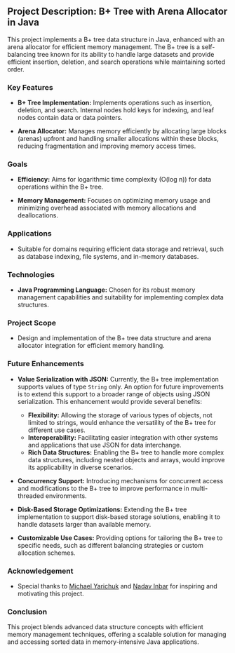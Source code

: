 ## Project Description: B+ Tree with Arena Allocator in Java

This project implements a B+ tree data structure in Java, enhanced with an arena allocator for efficient memory management. The B+ tree is a self-balancing tree known for its ability to handle large datasets and provide efficient insertion, deletion, and search operations while maintaining sorted order.

### Key Features
- **B+ Tree Implementation:** Implements operations such as insertion, deletion, and search. Internal nodes hold keys for indexing, and leaf nodes contain data or data pointers.
  
- **Arena Allocator:** Manages memory efficiently by allocating large blocks (arenas) upfront and handling smaller allocations within these blocks, reducing fragmentation and improving memory access times.

### Goals
- **Efficiency:** Aims for logarithmic time complexity (O(log n)) for data operations within the B+ tree.
  
- **Memory Management:** Focuses on optimizing memory usage and minimizing overhead associated with memory allocations and deallocations.

### Applications
- Suitable for domains requiring efficient data storage and retrieval, such as database indexing, file systems, and in-memory databases.

### Technologies
- **Java Programming Language:** Chosen for its robust memory management capabilities and suitability for implementing complex data structures.

### Project Scope
- Design and implementation of the B+ tree data structure and arena allocator integration for efficient memory handling.

### Future Enhancements

- **Value Serialization with JSON:** Currently, the B+ tree implementation supports values of type `String` only. An option for future improvements is to extend this support to a broader range of objects using JSON serialization. This enhancement would provide several benefits:
    - **Flexibility:** Allowing the storage of various types of objects, not limited to strings, would enhance the versatility of the B+ tree for different use cases.
    - **Interoperability:** Facilitating easier integration with other systems and applications that use JSON for data interchange.
    - **Rich Data Structures:** Enabling the B+ tree to handle more complex data structures, including nested objects and arrays, would improve its applicability in diverse scenarios.

- **Concurrency Support:** Introducing mechanisms for concurrent access and modifications to the B+ tree to improve performance in multi-threaded environments.

- **Disk-Based Storage Optimizations:** Extending the B+ tree implementation to support disk-based storage solutions, enabling it to handle datasets larger than available memory.

- **Customizable Use Cases:** Providing options for tailoring the B+ tree to specific needs, such as different balancing strategies or custom allocation schemes.


### Acknowledgement
- Special thanks to [Michael Yarichuk](https://github.com/myarichuk) and [Nadav Inbar]("https://github.com/NadavInbar8") for inspiring and motivating this project.
    
### Conclusion
This project blends advanced data structure concepts with efficient memory management techniques, offering a scalable solution for managing and accessing sorted data in memory-intensive Java applications.

